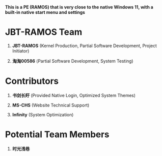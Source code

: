 **This is a PE (RAMOS) that is very close to the native Windows 11, with a built-in native start menu and settings**
# JBT-RAMOS Team

1. **JBT-RAMOS** (Kernel Production, Partial Software Development, Project Initiator)

2. **淘淘00586** (Partial Software Development, System Testing)

# Contributors

1. **书剑长盱** (Provided Native Login, Optimized System Themes)

2. **MS-CHS** (Website Technical Support)

3. **Infinity** (System Optimization)

# Potential Team Members

1. **时光浅巷**
